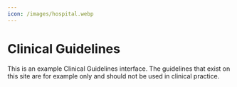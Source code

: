 ```yaml
---
icon: /images/hospital.webp
---
```


# Clinical Guidelines

This is an example Clinical Guidelines interface. The guidelines that exist on this site are for example only and should not be used in clinical practice.